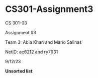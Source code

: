 # CS301-Assignment3

CS 301-03 


Assignment #3


Team 3: Abia Khan and Mario Salinas


NetID: ac6212 and ry7931 


9/12/23 


**Unsorted list**

